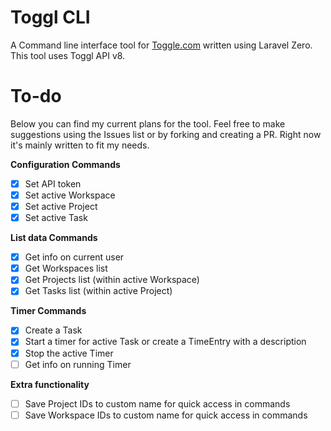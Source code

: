 # Toggl CLI

A Command line interface tool for [Toggle.com](https://toggl.com) written using Laravel Zero. This tool uses Toggl API v8.

# To-do

Below you can find my current plans for the tool. Feel free to make suggestions using the Issues list or by forking and creating a PR. Right now it's mainly written to fit my needs.

**Configuration Commands**

- [X] Set API token
- [X] Set active Workspace
- [X] Set active Project
- [X] Set active Task

**List data Commands**

- [X] Get info on current user
- [X] Get Workspaces list
- [X] Get Projects list (within active Workspace)
- [X] Get Tasks list (within active Project) 

**Timer Commands**

- [X] Create a Task
- [X] Start a timer for active Task or create a TimeEntry with a description
- [X] Stop the active Timer
- [ ] Get info on running Timer

**Extra functionality**

- [ ] Save Project IDs to custom name for quick access in commands
- [ ] Save Workspace IDs to custom name for quick access in commands